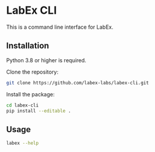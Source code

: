# LabEx CLI

This is a command line interface for LabEx.

## Installation

Python 3.8 or higher is required.

Clone the repository:

```bash
git clone https://github.com/labex-labs/labex-cli.git
```

Install the package:

```bash
cd labex-cli
pip install --editable .
```

## Usage

```bash
labex --help
```
